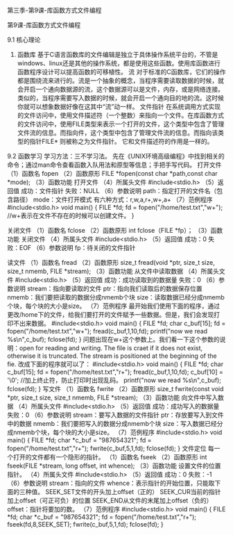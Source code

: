 第三季-第9课-库函数方式文件编程 

第9课-库函数方式文件编程
 
9.1 核心理论
1. 函数库
基于C语言函数库的文件编辑是独立于具体操作系统平台的，不管是windows、linux还是其他的操作系统，都是使用这些函数。使用库函数进行函数程序设计可以提高函数的可移植性。
流
对于标准的C函数库，它们的操作都是围绕流来进行的。流是一个抽象的概念，当程序需要读取数据的时候，就会开启一个通向数据源的流，这个数据源可以是文件，内存，或是网络连接。类似的，当程序需要写入数据的时候，就会开启一个通向目的地的流。这时候你就可以想象数据好像在这其中“流”动一样。
文件指针
在系统调用方式实现的文件访问中，使用文件描述符（一个整数）来指向一个文件。在库函数方式的文件访问中，使用FILE类型来表示一个打开的文件，这个类型中包含了管理文件流的信息。而指向件，这个类型中包含了管理文件流的信息。而指向该类型的指针FILE* 则被称之为文件指针。
它和文件描述符的作用是一样的。
 
9.2 函数学习
学习方法：三不学习法。
先在《UNIX环境高级编程》中找到相关的命令；通过man命令查看函数入队用法和原型等信息；手把手写代码。
打开文件
（1）函数名
fopen
（2）函数原形
FILE *fopen(const char *path,const char *mode);
（3）函数功能
打开文件
（4）所属头文件
#include<stdio.h>
（5）返回值
成功：文件指针
失败：NULL
（6）参数说明
path：指定打开的文件名（包含路径）
mode：文件打开模式
有六种方式：r,w,a,r+,w+,a+
（7）范例程序
#include<stdio.h>
void main()
{
         FILE *fd;
         fd = fopen("/home/test.txt","w+");         //w+表示在文件不存在的时候可以创建文件。
}
 
关闭文件
（1）函数名
fclose
（2）函数原形
int fclose（FILE *fp）；
（3）函数功能
关闭文件
（4）所属头文件
#include<stdio.h>
（5）返回值
成功：0
失败：EOF
（6）参数说明
fp：待关闭的文件指针
 
读文件
（1）函数名
fread
（2）函数原形
size_t fread(void  *ptr,  size_t  size,  size_t  nmemb, FILE  *stream);
（3）函数功能
从文件中读取数据
（4）所属头文件
#include<stdio.h>
（5）返回值
成功：成功读取到的数据量
失败：0
（6）参数说明
stream：指向要读取的文件
ptr：指向我们读取后的数据保存位置
nmemb：我们要把读取的数据分成nmemb个块
size：读取数据已经分成nmemb个块，每个块的大小是size。
（7）范例程序
最开始我们使用下面的程序，通过更改/home下的文件，给我们要打开的文件赋予一些数据。但是，我们会发现打印不出来数据。
#include<stdio.h>
void main()
{
         FILE *fd;
         char c_buf[15];
         fd = fopen("/home/test.txt","w+");
         fread(c_buf,1,10,fd);
         printf("now we read %s\n",c_buf);
         fclose(fd);
}
问题出现在w+这个参数上。我们看一下这个参数的说明：open for reading and writing. The file is craet if it does not exist, otherwise it is truncated. The stream is positioned at the beginning of the fie. 改成下面的程序就可以了：
#include<stdio.h>
void main()
{
         FILE *fd;
         char c_buf[15];
         fd = fopen("/home/test.txt","r+");
         fread(c_buf,1,10,fd);
         c_buf[10] = '\0';    //加上终止符，防止打印时出现乱码。
         printf("now we read %s\n",c_buf);
         fclose(fd);
}
写文件
（1）函数名
fwrite
（2）函数原形
size_t fwrite(const void *ptr, size_t size, size_t nmemb, FILE *stream);
（3）函数功能
向文件中写入数据
（4）所属头文件
#include<stdio.h>
（5）返回值
成功：成功写入的数据量
失败：0
（6）参数说明
stream：要写入数据的文件指针
ptr：存放要写入到文件中的数据
nmemb：我们要把写入的数据分成nmemb个块
size：写入数据已经分成nmemb个块，每个块的大小是size。
（7）范例程序
#include<stdio.h>
void main()
{
         FILE *fd;
         char *c_buf = "987654321";
         fd = fopen("/home/test.txt","r+");
         fwrite(c_buf,5,1,fd);
         fclose(fd);
}
文件定位
每一个打开的文件都有一个隐形的指针。
（1）函数名
fseek
（2）函数原形
int fseek(FILE *stream, long offset, int whence);
（3）函数功能
设置文件的位置指针。
（4）所属头文件
#include<stdio.h>
（5）返回值
成功：0
失败：-1
（6）参数说明
stream：指向的文件
whence：表示指针的开始位置，只能取下面的三种值。
SEEK_SET文件的开头加上offset（正的）
SEEK_CUR当前的指针加上offset（可正可负）的位置
SEEK_END从文件的末尾加上offset（负的）
offset：指针将要加的数。
（7）范例程序
#include<stdio.h>
void main()
{
         FILE *fd;
         char *c_buf = "987654321";
         fd = fopen("/home/test.txt","r+");
         fseek(fd,8,SEEK_SET);
         fwrite(c_buf,5,1,fd);
         fclose(fd);
}
 